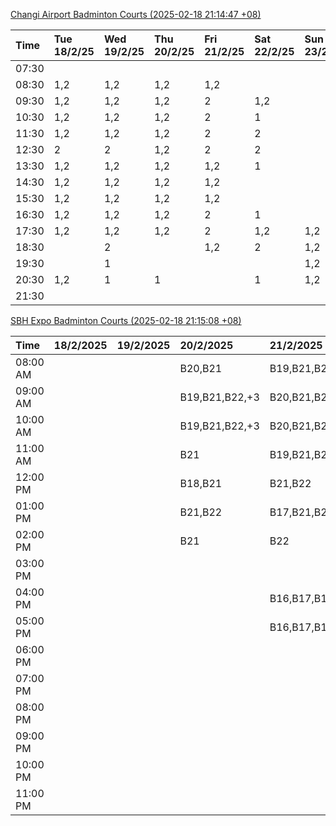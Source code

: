 [Changi Airport Badminton Courts (2025-02-18 21:14:47 +08)](https://www.carc.org.sg/FacilityBooking.aspx)

| Time   | Tue 18/2/25   | Wed 19/2/25   | Thu 20/2/25   | Fri 21/2/25   | Sat 22/2/25   | Sun 23/2/25   | Mon 24/2/25   |
|:-------|:--------------|:--------------|:--------------|:--------------|:--------------|:--------------|:--------------|
| 07:30  |               |               |               |               |               |               |               |
| 08:30  | 1,2           | 1,2           | 1,2           | 1,2           |               |               | 1,2           |
| 09:30  | 1,2           | 1,2           | 1,2           | 2             | 1,2           |               | 1,2           |
| 10:30  | 1,2           | 1,2           | 1,2           | 2             | 1             |               | 1             |
| 11:30  | 1,2           | 1,2           | 1,2           | 2             | 2             |               | 1             |
| 12:30  | 2             | 2             | 1,2           | 2             | 2             |               | 1,2           |
| 13:30  | 1,2           | 1,2           | 1,2           | 1,2           | 1             |               | 1,2           |
| 14:30  | 1,2           | 1,2           | 1,2           | 1,2           |               |               | 1,2           |
| 15:30  | 1,2           | 1,2           | 1,2           | 1,2           |               |               | 1,2           |
| 16:30  | 1,2           | 1,2           | 1,2           | 2             | 1             |               | 1,2           |
| 17:30  | 1,2           | 1,2           | 1,2           | 2             | 1,2           | 1,2           | 1,2           |
| 18:30  |               | 2             |               | 1,2           | 2             | 1,2           | 1,2           |
| 19:30  |               | 1             |               |               |               | 1,2           | 1             |
| 20:30  | 1,2           | 1             | 1             |               | 1             | 1,2           | 1             |
| 21:30  |               |               |               |               |               |               |               |

[SBH Expo Badminton Courts (2025-02-18 21:15:08 +08)](https://singaporebadmintonhall.getomnify.com/widgets/O3MRKGBH359GA55KHMG1RD)

| Time     | 18/2/2025   | 19/2/2025   | 20/2/2025      | 21/2/2025      | 22/2/2025      | 23/2/2025      | 24/2/2025      |
|:---------|:------------|:------------|:---------------|:---------------|:---------------|:---------------|:---------------|
| 08:00 AM |             |             | B20,B21        | B19,B21,B22,+4 | B16            |                |                |
| 09:00 AM |             |             | B19,B21,B22,+3 | B20,B21,B22,+2 | B16,B17        |                |                |
| 10:00 AM |             |             | B19,B21,B22,+3 | B20,B21,B22,+3 | B19,B20,B22,+2 |                |                |
| 11:00 AM |             |             | B21            | B19,B21,B22,+2 | B18,B20,B22,+1 |                |                |
| 12:00 PM |             |             | B18,B21        | B21,B22        | B18,B20,B22,+2 |                |                |
| 01:00 PM |             |             | B21,B22        | B17,B21,B22    | B18,B19,B22,+2 |                |                |
| 02:00 PM |             |             | B21            | B22            | B16,B21,B22    |                |                |
| 03:00 PM |             |             |                |                |                |                |                |
| 04:00 PM |             |             |                | B16,B17,B18    |                |                |                |
| 05:00 PM |             |             |                | B16,B17,B18    |                |                |                |
| 06:00 PM |             |             |                |                |                |                |                |
| 07:00 PM |             |             |                |                |                |                |                |
| 08:00 PM |             |             |                |                |                |                | B21            |
| 09:00 PM |             |             |                |                |                |                | B16,B19,B21,+2 |
| 10:00 PM |             |             |                |                | B17,B20,B21,+6 | B19,B20,B21,+6 | A10,A8,A9,+7   |
| 11:00 PM |             |             |                |                | B20,B21,B22,+6 | B20,B21,B22,+8 | A10,A8,A9,+7   |
